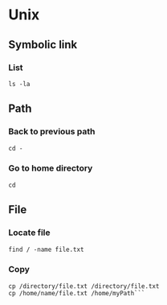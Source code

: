 # Unix
## Symbolic link
### List  
```ls -la ```
## Path
### Back to previous path
```cd -```
### Go to home directory
```cd ```
## File
### Locate file
```find / -name file.txt```
### Copy
```cp fileToCopy newNameFile
cp /directory/file.txt /directory/file.txt
cp /home/name/file.txt /home/myPath```
